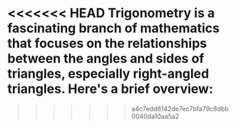 <<<<<<< HEAD
Trigonometry is a fascinating branch of mathematics that focuses on the 
relationships between the angles and sides of triangles, especially 
right-angled triangles. Here's a brief overview:
=======

>>>>>>> a4c7edd8142de7ec7bfa79c8dbb0040da10aa5a2
